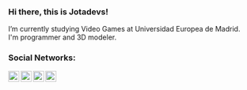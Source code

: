 ### Hi there, this is Jotadevs!

I’m currently studying Video Games at Universidad Europea de Madrid. <br />
I'm programmer and 3D modeler.

### Social Networks:

[<img align="left" alt="Jotadevs | ArtStation" width="22px" src="https://i.pinimg.com/originals/b6/64/05/b664058c1ae866ff9371e1ffdd36ad99.png" />][ArtStation]
[<img align="left" alt="Jotadevs | Instagram" width="22px" src="https://upload.wikimedia.org/wikipedia/commons/thumb/e/e7/Instagram_logo_2016.svg/768px-Instagram_logo_2016.svg.png" />][Instagram]
[<img align="left" alt="Jotadevs | Twitter" width="22px" src="https://assets.stickpng.com/images/580b57fcd9996e24bc43c53e.png" />][Twitter]
[<img align="left" alt="Jotadevs | Linkedin" width="22px" src="https://image.flaticon.com/icons/png/512/174/174857.png" />][LinkedIn]

 [ArtStation]: https://jotadevs.artstation.com/
 [Instagram]: https://www.instagram.com/jotadevs/
 [Twitter]: https://twitter.com/jotajotadevs
 [LinkedIn]: https://www.linkedin.com/in/jose-javier-meg%C3%ADas-valero-867717151/
<!--
**Jotadevs/Jotadevs** is a ✨ _special_ ✨ repository because its `README.md` (this file) appears on your GitHub profile.


Here are some ideas to get you started:

- 🔭 I’m currently working on ...
- 🌱 I’m currently learning ...
- 👯 I’m looking to collaborate on ...
- 🤔 I’m looking for help with ...
- 💬 Ask me about ...
- 📫 How to reach me: ...
- 😄 Pronouns: ...
- ⚡ Fun fact: ...
-->

